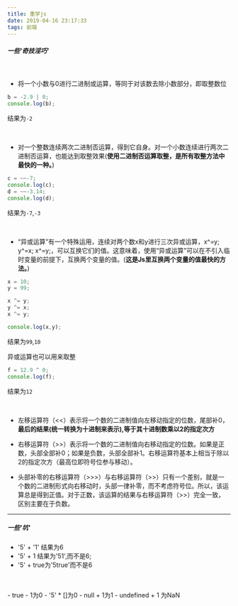 ```yaml
---
title: 重学js
date: 2019-04-16 23:17:33
tags: 前端
---
```


##### 一些'奇技淫巧'


<br>

- 将一个小数与0进行二进制或运算，等同于对该数去除小数部分，即取整数位

```javascript
b = -2.9 | 0;
console.log(b);

```

结果为`-2`

<br>


- 对一个整数连续两次二进制否运算，得到它自身。对一个小数连续进行两次二进制否运算，也能达到取整效果(<b>使用二进制否运算取整，是所有取整方法中最快的一种。</b>)

```javascript
c = ~~-7;
console.log(c);
d = ~~-3.14;
console.log(d);
```

结果为`-7`,`-3`

<br>


- “异或运算”有一个特殊运用，连续对两个数x和y进行三次异或运算，x^=y; y^=x; x^=y;，可以互换它们的值。这意味着，使用“异或运算”可以在不引入临时变量的前提下，互换两个变量的值。(<b>这是Js里互换两个变量的值最快的方法。</b>)

```javascript
x = 10;
y = 99;

x ^= y;
y ^= x;
x ^= y;

console.log(x,y);

```

结果为`99`,`10`

异或运算也可以用来取整

```javascript
f = 12.9 ^ 0;
console.log(f);
```
结果为`12`


<br>


- 左移运算符（<<）表示将一个数的二进制值向左移动指定的位数，尾部补0，<b>最后的结果(统一转换为十进制来表示),等于其十进制数乘以2的指定次方</b>


- 右移运算符（>>）表示将一个数的二进制值向右移动指定的位数。如果是正数，头部全部补0；如果是负数，头部全部补1。右移运算符基本上相当于除以2的指定次方（最高位即符号位参与移动）。


- 头部补零的右移运算符（>>>）与右移运算符（>>）只有一个差别，就是一个数的二进制形式向右移动时，头部一律补零，而不考虑符号位。所以，该运算总是得到正值。对于正数，该运算的结果与右移运算符（>>）完全一致，区别主要在于负数。

---

##### 一些'坑'

- '5' + '1' 结果为6 
- '5' + 1 结果为'51',而不是6; 
- '5' + true为'5true'而不是6
<br>
<br>
- true - 1为0
- '5' * []为0
- null + 1为1
- undefined + 1 为NaN


